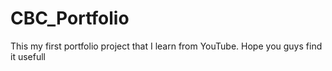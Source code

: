 # CBC_Portfolio
This my first portfolio project that I learn from YouTube. Hope you guys find it usefull
